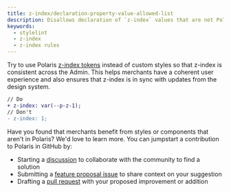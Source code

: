 ```yaml
---
title: z-index/declaration-property-value-allowed-list
description: Disallows declaration of `z-index` values that are not Polaris z-index tokens
keywords:
  - stylelint
  - z-index
  - z-index rules
---
```


Try to use Polaris [z-index tokens](/tokens/z-index) instead of custom styles so that z-index is consistent across the Admin. This helps merchants have a coherent user experience and also ensures that z-index is in sync with updates from the design system.

```diff
// Do
+ z-index: var(--p-z-1);
// Don't
- z-index: 1;
```

Have you found that merchants benefit from styles or components that aren't in Polaris? We'd love to learn more. You can jumpstart a contribution to Polaris in GitHub by:

- Starting a [discussion](https://github.com/Shopify/polaris/discussions/6750) to collaborate with the community to find a solution
- Submitting a [feature proposal issue](https://github.com/Shopify/polaris/issues/new?assignees=&labels=Feature+request&template=FEATURE_REQUEST.md) to share context on your suggestion
- Drafting a [pull request](https://github.com/Shopify/polaris/pulls) with your proposed improvement or addition
